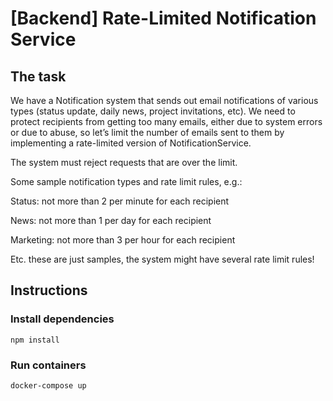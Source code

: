 # [Backend] Rate-Limited Notification Service

## The task
We have a Notification system that sends out email notifications of various types (status update, daily news, project invitations, etc). We need to protect recipients from getting too many emails, either due to system errors or due to abuse, so let’s limit the number of emails sent to them by implementing a rate-limited version of NotificationService.

The system must reject requests that are over the limit.

Some sample notification types and rate limit rules, e.g.:

Status: not more than 2 per minute for each recipient

News: not more than 1 per day for each recipient

Marketing: not more than 3 per hour for each recipient

Etc. these are just samples, the system might have several rate limit rules!

## Instructions

### Install dependencies
```
npm install
```
### Run containers
```
docker-compose up
```
